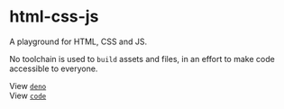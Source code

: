 # html-css-js
A playground for HTML, CSS and JS.  

No toolchain is used to `build` assets and files, in an effort to make code accessible to everyone.  

View [`deno`](https://jimj92120.github.io/html-css-js/)  
View [`code`](https://github.com/JimJ92120/html-css-js)  
